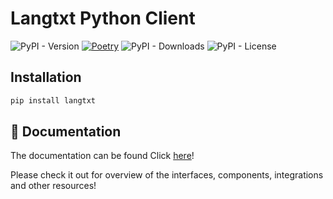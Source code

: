 # Langtxt Python Client

![PyPI - Version](https://img.shields.io/pypi/v/langtxt)
[![Poetry](https://img.shields.io/endpoint?url=https://python-poetry.org/badge/v0.json)](https://python-poetry.org/)
![PyPI - Downloads](https://img.shields.io/pypi/dm/langtxt)
![PyPI - License](https://img.shields.io/pypi/l/langtxt)

## Installation 

```bash
pip install langtxt
```

## 📄 Documentation

The documentation can be found Click [here](https://leonardofurnielis.github.io/langtxt)!

Please check it out for overview of the interfaces, components, integrations and other resources!